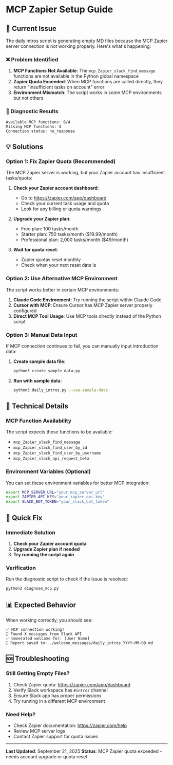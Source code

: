 # MCP Zapier Setup Guide

## 🔧 Current Issue

The daily intros script is generating empty MD files because the MCP Zapier server connection is not working properly. Here's what's happening:

### ❌ Problem Identified
1. **MCP Functions Not Available**: The `mcp_Zapier_slack_find_message` functions are not available in the Python global namespace
2. **Zapier Quota Exceeded**: When MCP functions are called directly, they return "insufficient tasks on account" error
3. **Environment Mismatch**: The script works in some MCP environments but not others

### 🧪 Diagnostic Results
```
Available MCP functions: 0/4
Missing MCP functions: 4
Connection status: no_response
```

## 💡 Solutions

### Option 1: Fix Zapier Quota (Recommended)
The MCP Zapier server is working, but your Zapier account has insufficient tasks/quota:

1. **Check your Zapier account dashboard**:
   - Go to https://zapier.com/app/dashboard
   - Check your current task usage and quota
   - Look for any billing or quota warnings

2. **Upgrade your Zapier plan**:
   - Free plan: 100 tasks/month
   - Starter plan: 750 tasks/month ($19.99/month)
   - Professional plan: 2,000 tasks/month ($49/month)

3. **Wait for quota reset**:
   - Zapier quotas reset monthly
   - Check when your next reset date is

### Option 2: Use Alternative MCP Environment
The script works better in certain MCP environments:

1. **Claude Code Environment**: Try running the script within Claude Code
2. **Cursor with MCP**: Ensure Cursor has MCP Zapier server properly configured
3. **Direct MCP Tool Usage**: Use MCP tools directly instead of the Python script

### Option 3: Manual Data Input
If MCP connection continues to fail, you can manually input introduction data:

1. **Create sample data file**:
   ```bash
   python3 create_sample_data.py
   ```

2. **Run with sample data**:
   ```bash
   python3 daily_intros.py --use-sample-data
   ```

## 🔧 Technical Details

### MCP Function Availability
The script expects these functions to be available:
- `mcp_Zapier_slack_find_message`
- `mcp_Zapier_slack_find_user_by_id`
- `mcp_Zapier_slack_find_user_by_username`
- `mcp_Zapier_slack_api_request_beta`

### Environment Variables (Optional)
You can set these environment variables for better MCP integration:
```bash
export MCP_SERVER_URL="your_mcp_server_url"
export ZAPIER_API_KEY="your_zapier_api_key"
export SLACK_BOT_TOKEN="your_slack_bot_token"
```

## 🚀 Quick Fix

### Immediate Solution
1. **Check your Zapier account quota**
2. **Upgrade Zapier plan if needed**
3. **Try running the script again**

### Verification
Run the diagnostic script to check if the issue is resolved:
```bash
python3 diagnose_mcp.py
```

## 📊 Expected Behavior

When working correctly, you should see:
```
✅ MCP connection working!
📨 Found X messages from Slack API
✅ Generated welcome for: [User Name]
💾 Report saved to: ./welcome_messages/daily_intros_YYYY-MM-DD.md
```

## 🆘 Troubleshooting

### Still Getting Empty Files?
1. Check Zapier quota: https://zapier.com/app/dashboard
2. Verify Slack workspace has `#intros` channel
3. Ensure Slack app has proper permissions
4. Try running in a different MCP environment

### Need Help?
- Check Zapier documentation: https://zapier.com/help
- Review MCP server logs
- Contact Zapier support for quota issues

---

**Last Updated**: September 21, 2025
**Status**: MCP Zapier quota exceeded - needs account upgrade or quota reset
